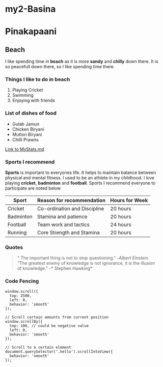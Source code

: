 # my2-Basina
# Pinakapaani
## Beach
I like spending time in **beach** as it is more **sandy** and **chilly** down there.
It is so peacefull down there, so I like spending time there.

### Things I like to do in beach

1. Playing Cricket
2. Swimming
3. Enjoying with friends

### List of dishes of food
* Gulab Jamun
* Chicken Biryani
* Mutton Biryani
* Chilli Prawns

[Link to MyStats.md](https://github.com/Paani143/my2-Basina/blob/main/MyStats.md)

### Sports I recommend
**Sports** is important to everyones life. It helps to maintain balance between physical and mental fitness. I used to be an athlete in my childhood. I love playing **cricket**, **badminton** and **football**. Sports I recommend everyone to participate are noted below

| Sport | Reason for recommendation | Hours for Week |
| --------| -----------------------  | ------------- |
| Cricket | Co-ordination and Discipline | 20 hours |
| Badminton | Stamina and patience | 20 hours |
| Football | Team work and tactics | 24 hours |
| Running | Core Strength and Stamina | 20 hours |

### Quotes

> " The important thing is not to stop questioning."
>  -*Albert Einstein* <br>
> "The greatest enemy of knowledge is not ignorance, it is the illusion of knowledge."
>  -* Stephen Hawking*

### Code Fencing 

```
window.scroll({
  top: 2500, 
  left: 0, 
  behavior: 'smooth'
});

// Scroll certain amounts from current position 
window.scrollBy({ 
  top: 100, // could be negative value
  left: 0, 
  behavior: 'smooth' 
});

// Scroll to a certain element
document.querySelector('.hello').scrollIntoView({ 
  behavior: 'smooth' 
});
```

